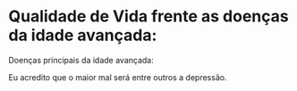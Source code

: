 # Qualidade de Vida frente as doenças da idade avançada:
Doenças principais da idade avançada:

Eu acredito que o maior mal será entre outros a depressão.


